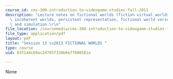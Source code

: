 ```yaml
---
course_id: cms-300-introduction-to-videogame-studies-fall-2011
description: "Lecture notes on fictional worlds (fiction virtual worlds), worldness,\
  \ incoherent worlds, persistent representation, fictional world versus narrative,\
  \ and simulation.\r\n"
file_location: /coursemedia/cms-300-introduction-to-videogame-studies-fall-2011/03f144cb9ac2d795f320b6e7f000581e_MITCMS_300F11_session_13.pdf
file_type: application/pdf
layout: pdf
title: "Session 13 \u2013 FICTIONAL WORLDS "
type: course
uid: 03f144cb9ac2d795f320b6e7f000581e

---
```

None